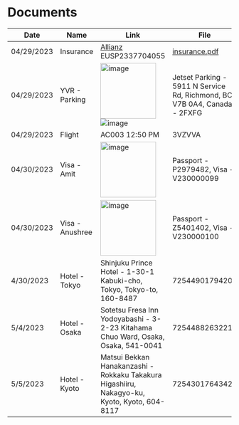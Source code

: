 # Documents

|Date|Name|Link|File|
|-|-|-|-|
|04/29/2023|Insurance|[Allianz](https://www.allianztravelinsurance.com/account/home) EUSP2337704055|[insurance.pdf](https://github.com/amitdey1987/travel/blob/main/japan/insurance.pdf)|
|04/29/2023|YVR - Parking| <img width="125" alt="image" src="https://user-images.githubusercontent.com/35510446/234781443-54ca31e5-4de9-49f5-8bcd-52b8c901d715.png"> ![image](https://user-images.githubusercontent.com/35510446/235317883-6420f5fe-e027-4e60-92a1-f4312af8e60d.png)|Jetset Parking - 5911 N Service Rd, Richmond, BC V7B 0A4, Canada - 2FXFG|
|04/29/2023|Flight|AC003 12:50 PM|3VZVVA|
|04/30/2023|Visa - Amit|<img width="125" alt="image" src="https://user-images.githubusercontent.com/35510446/234737990-d6d5cf7a-ca2f-4a00-84f7-a25c6be41f0e.png">|Passport - P2979482, Visa - V230000099|
|04/30/2023|Visa - Anushree|<img width="125" alt="image" src="https://user-images.githubusercontent.com/35510446/234738050-ee783166-e104-455c-8bd9-e8ff5c3637cf.png">|Passport - Z5401402, Visa - V230000100|
|4/30/2023|Hotel - Tokyo|Shinjuku Prince Hotel - 1-30-1 Kabuki-cho, Tokyo, Tokyo-to, 160-8487|72544901794207|
|5/4/2023|Hotel - Osaka|Sotetsu Fresa Inn Yodoyabashi - 3-2-23 Kitahama Chuo Ward, Osaka, Osaka, 541-0041|72544882632219|
|5/5/2023|Hotel - Kyoto|Matsui Bekkan Hanakanzashi - Rokkaku Takakura Higashiiru, Nakagyo-ku, Kyoto, Kyoto, 604-8117|72543017643420|

